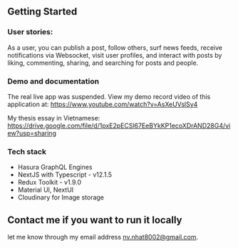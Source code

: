 ## Getting Started

### User stories: 
As a user, you can publish a post, follow others, surf news feeds, receive notifications via Websocket, visit user profiles, and interact with posts by liking, commenting, sharing, and searching for posts and people.

### Demo and documentation
The real live app was suspended. View my demo record video of this application at:
https://www.youtube.com/watch?v=AsXeUVslSy4

My thesis essay in Vietnamese:
https://drive.google.com/file/d/1pxE2pECSl67EeBYkKP1ecoXDrAND28G4/view?usp=sharing

### Tech stack

- Hasura GraphQL Engines
- NextJS with Typescript - v12.1.5
- Redux Toolkit - v1.9.0
- Material UI, NextUI
- Cloudinary for Image storage

## Contact me if you want to run it locally
  let me know through my email address nv.nhat8002@gmail.com.
